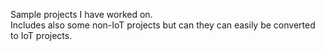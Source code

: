 Sample projects I have worked on.  
Includes also some non-IoT projects but can they can easily be converted to IoT projects.
